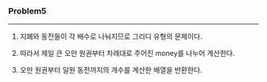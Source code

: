 ### Problem5
- - -
1. 지폐와 동전들이 각 배수로 나눠지므로 그리디 유형의 문제이다.

2. 따라서 제일 큰 오만 원권부터 차례대로 주어진 money를 나누어 계산한다.

3. 오만 원권부터 일원 동전까지의 개수를 계산한 배열을 반환한다.